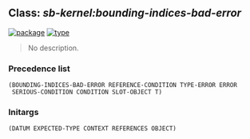 ## Class: ***sb-kernel:bounding-indices-bad-error***
[![package](https://img.shields.io/badge/Package-SB--KERNEL-5f9ea0.svg?style=social&colorA=999999)](../) [![type](https://img.shields.io/badge/Type-Class-5f9ea0.svg?style=social&colorA=999999)](../#class) 

> No description.

### Precedence list
```
(BOUNDING-INDICES-BAD-ERROR REFERENCE-CONDITION TYPE-ERROR ERROR
 SERIOUS-CONDITION CONDITION SLOT-OBJECT T)
```
### Initargs
```
(DATUM EXPECTED-TYPE CONTEXT REFERENCES OBJECT)
```
